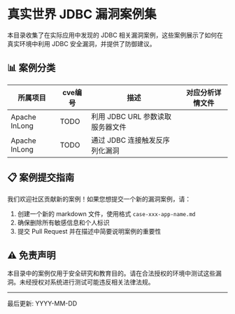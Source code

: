 # 真实世界 JDBC 漏洞案例集

本目录收集了在实际应用中发现的 JDBC 相关漏洞案例，这些案例展示了如何在真实环境中利用 JDBC 安全漏洞，并提供了防御建议。

## 📊 案例分类

| 所属项目         | cve编号 | 描述 | 对应分析详情文件 |
|--------------|-------|------|----------|
| Apache InLong | TODO  | 利用 JDBC URL 参数读取服务器文件 |          |
| Apache InLong | TODO  | 通过 JDBC 连接触发反序列化漏洞 |          |


## 📋 案例提交指南

我们欢迎社区贡献新的案例！如果您想提交一个新的漏洞案例，请：

1. 创建一个新的 markdown 文件，使用格式 `case-xxx-app-name.md`
2. 确保删除所有敏感信息和个人标识 
3. 提交 Pull Request 并在描述中简要说明案例的重要性

## ⚠️ 免责声明

本目录中的案例仅用于安全研究和教育目的。请在合法授权的环境中测试这些漏洞。未经授权对系统进行测试可能违反相关法律法规。

---

最后更新: YYYY-MM-DD